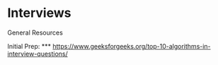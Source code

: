 # Interviews

General Resources

Initial Prep:
*** https://www.geeksforgeeks.org/top-10-algorithms-in-interview-questions/


